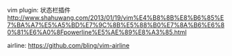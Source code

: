 vim plugin:
状态栏插件
http://www.shahuwang.com/2013/01/19/vim%E4%B8%8B%E8%B6%85%E7%BA%A7%E5%A5%BD%E7%9C%8B%E5%88%B0%E7%8A%B6%E6%80%81%E6%A0%8Fpowerline%E5%AE%89%E8%A3%85.html

airline:
https://github.com/bling/vim-airline
